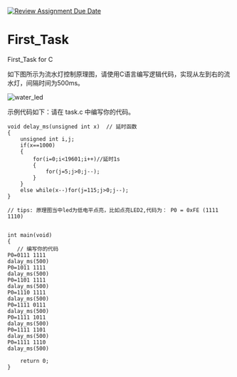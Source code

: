 [![Review Assignment Due Date](https://classroom.github.com/assets/deadline-readme-button-22041afd0340ce965d47ae6ef1cefeee28c7c493a6346c4f15d667ab976d596c.svg)](https://classroom.github.com/a/rtPGwteW)
# First_Task
First_Task for C

如下图所示为流水灯控制原理图，请使用C语言编写逻辑代码，实现从左到右的流水灯，间隔时间为500ms。

![water_led](image.png)

示例代码如下：请在 task.c 中编写你的代码。


```
void delay_ms(unsigned int x)  // 延时函数
{
    unsigned int i,j;
    if(x==1000)
    {
        for(i=0;i<19601;i++)//延时1s
        {
            for(j=5;j>0;j--);
        }
    }
    else while(x--)for(j=115;j>0;j--);
}

// tips: 原理图当中led为低电平点亮，比如点亮LED2,代码为： P0 = 0xFE (1111 1110)


int main(void)
{
   // 编写你的代码
P0=0111 1111
dalay_ms(500)
P0=1011 1111
dalay_ms(500)    
P0=1101 1111
dalay_ms(500)    
P0=1110 1111
dalay_ms(500)
P0=1111 0111
dalay_ms(500) 
P0=1111 1011
dalay_ms(500)
P0=1111 1101
dalay_ms(500)
P0=1111 1110
dalay_ms(500)

    return 0;
}
```

